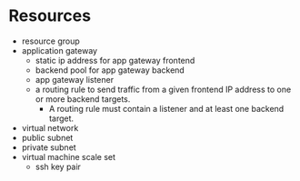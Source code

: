 # Resources
- resource group
- application gateway
    - static ip address for app gateway frontend
    - backend pool for app gateway backend
    - app gateway listener
    - a routing rule to send traffic from a given frontend IP address to one or more backend targets. 
        - A routing rule must contain a listener and at least one backend target.
- virtual network
- public subnet
- private subnet
- virtual machine scale set
    - ssh key pair
    
